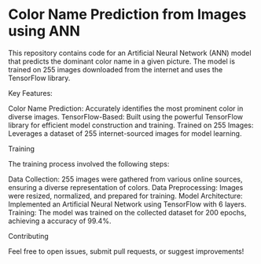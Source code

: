 
# Color Name Prediction from Images using ANN

This repository contains code for an Artificial Neural Network (ANN) model that predicts the dominant color name in a given picture. 
The model is trained on 255 images downloaded from the internet and uses the TensorFlow library.

Key Features:

Color Name Prediction: Accurately identifies the most prominent color in diverse images.
TensorFlow-Based: Built using the powerful TensorFlow library for efficient model construction and training.
Trained on 255 Images: Leverages a dataset of 255 internet-sourced images for model learning.

Training

The training process involved the following steps:

Data Collection: 255 images were gathered from various online sources, ensuring a diverse representation of colors.
Data Preprocessing: Images were resized, normalized, and prepared for training.
Model Architecture: Implemented an Artificial Neural Network using TensorFlow with 6 layers.
Training: The model was trained on the collected dataset for 200 epochs, achieving a accuracy of 99.4%.

Contributing

Feel free to open issues, submit pull requests, or suggest improvements!
